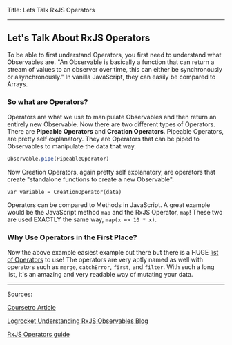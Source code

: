 Title: Lets Talk RxJS Operators

---

## Let's Talk About RxJS Operators

To be able to first understand Operators, you first need to understand what Observables are. "An Observable is basically a function that can return a stream of values to an observer over time, this can either be synchronously or asynchronously." In vanilla JavaScript, they can easily be compared to Arrays. 

### So what are Operators? 

Operators are what we use to manipulate Observables and then return an entirely new Observable. Now there are two different types of Operators. There are **Pipeable Operators** and **Creation Operators**. Pipeable Operators, are pretty self explanatory. They are Operators that can be piped to Observables to manipulate the data that way. 

```js
Observable.pipe(PipeableOperator)
```

Now Creation Operators, again pretty self explanatory, are operators that create "standalone functions to create a new Observable". 

```rxjs
var variable = CreationOperator(data)
```

Operators can be compared to Methods in JavaScript. A great example would be the JavaScript method `map` and the RxJS Operator, `map`! These two are used EXACTLY the same way, `map(x => 10 * x)`. 

### Why Use Operators in the First Place?
Now the above example easiest example out there but there is a HUGE [list of Operators](https://www.learnrxjs.io/learn-rxjs/operators) to use! The operators are very aptly named as well with operators such as `merge`, `catchError`, `first`, and `filter`. With such a long list, it's an amazing and very readable way of mutating your data. 

---

Sources: 

[Coursetro Article](https://coursetro.com/posts/code/150/RxJS-Operators-Tutorial---Learn-How-to-Transform-Observables#:~:text=What%20is%20an%20RxJS%20Operator,and%20return%20a%20new%20observable.&text=Operators%20are%20known%20as%20pure,variables%20outside%20of%20its%20scope.)

[Logrocket Understanding RxJS Observables Blog](https://blog.logrocket.com/understanding-rxjs-observables/)

[RxJS Operators guide](https://rxjs-dev.firebaseapp.com/guide/operators)